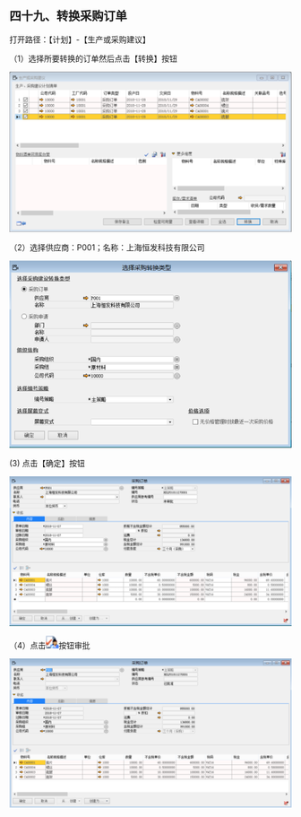## 四十九、转换采购订单

打开路径：【计划】-【生产或采购建议】

（1）选择所要转换的订单然后点击【转换】按钮

![1542332124(1)](BAP_QuickStart_Images/49.1.png)

（2）选择供应商：P001；名称：上海恒发科技有限公司

![img](BAP_QuickStart_Images/49.2.png)

(3) 点击【确定】按钮

![img](BAP_QuickStart_Images/49.3.png)

（4）点击![img](BAP_QuickStart_Images/49.5.png)按钮审批

![img](BAP_QuickStart_Images/49.4.png)

